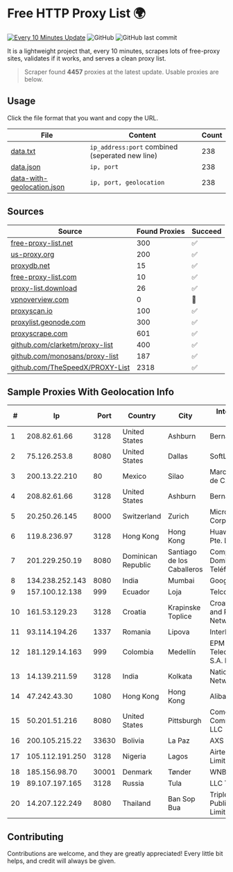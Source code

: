 
# Free HTTP Proxy List 🌍

[![Every 10 Minutes Update](https://github.com/mertguvencli/http-proxy-list/actions/workflows/main.yml/badge.svg?branch=main)](https://github.com/mertguvencli/http-proxy-list/actions/workflows/main.yml)
![GitHub](https://img.shields.io/github/license/mertguvencli/http-proxy-list)
![GitHub last commit](https://img.shields.io/github/last-commit/mertguvencli/http-proxy-list)

It is a lightweight project that, every 10 minutes, scrapes lots of free-proxy sites, validates if it works, and serves a clean proxy list.


> Scraper found **4457** proxies at the latest update. Usable proxies are below.

## Usage

Click the file format that you want and copy the URL.


|File|Content|Count|
|----|-------|-----|
|[data.txt](https://raw.githubusercontent.com/mertguvencli/http-proxy-list/main/proxy-list/data.txt)|`ip_address:port` combined (seperated new line)|238|
|[data.json](https://raw.githubusercontent.com/mertguvencli/http-proxy-list/main/proxy-list/data.json)|`ip, port`|238|
|[data-with-geolocation.json](https://raw.githubusercontent.com/mertguvencli/http-proxy-list/main/proxy-list/data-with-geolocation.json)|`ip, port, geolocation`|238|

## Sources

|Source|Found Proxies|Succeed|
|------|-------------|-------|
|[free-proxy-list.net](https://free-proxy-list.net)|300|✅|
|[us-proxy.org](https://www.us-proxy.org)|200|✅|
|[proxydb.net](http://proxydb.net)|15|✅|
|[free-proxy-list.com](https://free-proxy-list.com/?page=&port=&type%5B%5D=http&type%5B%5D=https&up_time=0&search=Search)|10|✅|
|[proxy-list.download](https://www.proxy-list.download/HTTP)|26|✅|
|[vpnoverview.com](https://vpnoverview.com/privacy/anonymous-browsing/free-proxy-servers)|0|🚫|
|[proxyscan.io](https://www.proxyscan.io)|100|✅|
|[proxylist.geonode.com](https://proxylist.geonode.com/api/proxy-list?limit=300&page=1&sort_by=lastChecked&sort_type=desc&protocols=http,https)|300|✅|
|[proxyscrape.com](https://api.proxyscrape.com/v2/?request=displayproxies&protocol=http&timeout=10000&country=all&ssl=all&anonymity=all)|601|✅|
|[github.com/clarketm/proxy-list](https://raw.githubusercontent.com/clarketm/proxy-list/master/proxy-list-raw.txt)|400|✅|
|[github.com/monosans/proxy-list](https://raw.githubusercontent.com/monosans/proxy-list/main/proxies/http.txt)|187|✅|
|[github.com/TheSpeedX/PROXY-List](https://raw.githubusercontent.com/TheSpeedX/PROXY-List/master/http.txt)|2318|✅|


## Sample Proxies With Geolocation Info

|#|Ip|Port|Country|City|Internet Service Provider|
|-|--|----|-------|----|-------------------------|
|1|208.82.61.66|3128|United States|Ashburn|Bernardi Sounds|
|2|75.126.253.8|8080|United States|Dallas|SoftLayer|
|3|200.13.22.210|80|Mexico|Silao|Marcatel Com, S.A. de C.V.|
|4|208.82.61.66|3128|United States|Ashburn|Bernardi Sounds|
|5|20.250.26.145|8000|Switzerland|Zurich|Microsoft Corporation|
|6|119.8.236.97|3128|Hong Kong|Hong Kong|Huawei International Pte. Ltd.|
|7|201.229.250.19|8080|Dominican Republic|Santiago de los Caballeros|Compañía Dominicana de Teléfonos S. A.|
|8|134.238.252.143|8080|India|Mumbai|Google LLC|
|9|157.100.12.138|999|Ecuador|Loja|Telconet S.A|
|10|161.53.129.23|3128|Croatia|Krapinske Toplice|Croatian Academic and Research Network|
|11|93.114.194.26|1337|Romania|Lipova|Interkvm Host SRL|
|12|181.129.14.163|999|Colombia|Medellín|EPM Telecomunicaciones S.A. E.S.P.|
|13|14.139.211.59|3128|India|Kolkata|National Knowledge Network|
|14|47.242.43.30|1080|Hong Kong|Hong Kong|Alibaba.com LLC|
|15|50.201.51.216|8080|United States|Pittsburgh|Comcast Cable Communications, LLC|
|16|200.105.215.22|33630|Bolivia|La Paz|AXS Bolivia S. A.|
|17|105.112.191.250|3128|Nigeria|Lagos|Airtel Networks Limited|
|18|185.156.98.70|30001|Denmark|Tønder|WNB A/S|
|19|89.107.197.165|3128|Russia|Tula|LLC TK Altair|
|20|14.207.122.249|8080|Thailand|Ban Sop Bua|Triple T Broadband Public Company Limited|



## Contributing

Contributions are welcome, and they are greatly appreciated! Every
little bit helps, and credit will always be given.

